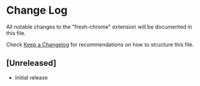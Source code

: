 # Change Log

All notable changes to the "fresh-chrome" extension will be documented in this file.

Check [Keep a Changelog](http://keepachangelog.com/) for recommendations on how to structure this file.

## [Unreleased]

- Initial release
